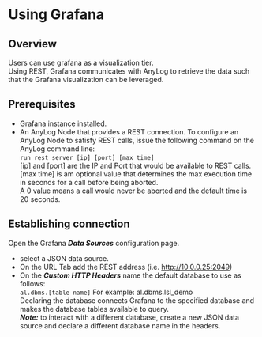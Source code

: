 # Using Grafana

## Overview

Users can use grafana as a visualization tier.  
Using REST, Grafana communicates with AnyLog to retrieve the data such that the Grafana visualization can be leveraged.

## Prerequisites

* Grafana instance installed.
* An AnyLog Node that provides a REST connection.
To configure an AnyLog Node to satisfy REST calls, issue the following command on the AnyLog command line:  
```run rest server [ip] [port] [max time]```  
[ip] and [port] are the IP and Port that would be available to REST calls.  
[max time] is am optional value that determines the max execution time in seconds for a call before being aborted.  
A 0 value means a call would never be aborted and the default time is 20 seconds.  
 
## Establishing connection

Open the Grafana ***Data Sources*** configuration page.

* select a JSON data source.
* On the URL Tab add the REST address (i.e. http://10.0.0.25:2049)
* On the ***Custom HTTP Headers*** name the default database to use as follows:  
```al.dbms.[table name]```  For example: al.dbms.lsl_demo  
Declaring the database connects Grafana to the specified database and makes the database tables available to query.  
***Note:*** to interact with a different database, create a new JSON data source and declare a different database name in the headers.





  





